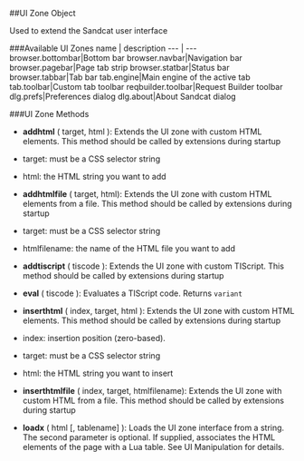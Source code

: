 ##UI Zone Object

Used to extend the Sandcat user interface

###Available UI Zones
name | description
--- | ---
browser.bottombar|Bottom bar
browser.navbar|Navigation bar
browser.pagebar|Page tab strip
browser.statbar|Status bar
browser.tabbar|Tab bar
tab.engine|Main engine of the active tab
tab.toolbar|Custom tab toolbar
reqbuilder.toolbar|Request Builder toolbar
dlg.prefs|Preferences dialog
dlg.about|About Sandcat dialog

###UI Zone Methods

* **addhtml** ( target, html ): Extends the UI zone with custom HTML elements. This method should be called by extensions during startup
 * target: must be a CSS selector string
 * html: the HTML string you want to add

* **addhtmlfile** ( target, html): Extends the UI zone with custom HTML elements from a file. This method should be called by extensions during startup
 * target: must be a CSS selector string
 * htmlfilename: the name of the HTML file you want to add

* **addtiscript** ( tiscode ): Extends the UI zone with custom TIScript. This method should be called by extensions during startup

* **eval** ( tiscode ): Evaluates a TIScript code. Returns `variant`

* **inserthtml** ( index, target, html ): Extends the UI zone with custom HTML elements. This method should be called by extensions during startup
 * index: insertion position (zero-based).
 * target: must be a CSS selector string
 * html: the HTML string you want to insert

* **inserthtmlfile** ( index, target, htmlfilename): Extends the UI zone with custom HTML from a file. This method should be called by extensions during startup

* **loadx** ( html [, tablename] ): Loads the UI zone interface from a string. The second parameter is optional. If supplied, associates the HTML elements of the page with a Lua table. See UI Manipulation for details.